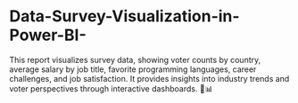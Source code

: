 # Data-Survey-Visualization-in-Power-BI-
This report visualizes survey data, showing voter counts by country, average salary by job title, favorite programming languages, career challenges, and job satisfaction. It provides insights into industry trends and voter perspectives through interactive dashboards. 🚀📊
